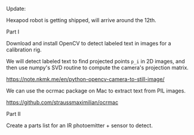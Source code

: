 Update:

Hexapod robot is getting shipped, will arrive around the 12th.

Part I

Download and install OpenCV to detect labeled text in images for a calibration rig.

We will detect labeled text to find projected points `p_i` in 2D images, and then
use numpy's SVD routine to compute the camera's projection matrix.

https://note.nkmk.me/en/python-opencv-camera-to-still-image/

We can use the ocrmac package on Mac to extract text from PIL images.

https://github.com/straussmaximilian/ocrmac

Part II

Create a parts list for an IR photoemitter + sensor to detect.
